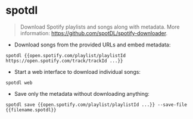 # spotdl

> Download Spotify playlists and songs along with metadata.
> More information: <https://github.com/spotDL/spotify-downloader>.

- Download songs from the provided URLs and embed metadata:

`spotdl {{open.spotify.com/playlist/playlistId https://open.spotify.com/track/trackId ...}}`

- Start a web interface to download individual songs:

`spotdl web`

- Save only the metadata without downloading anything:

`spotdl save {{open.spotify.com/playlist/playlistId ...}} --save-file {{filename.spotdl}}`
